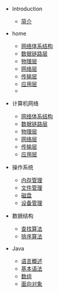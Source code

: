 * Introduction
    * [简介](README.md)

* home
    * [网络体系结构](/计算机网络/1_计算机网络体系结构.md)
    * [数据链路层](/计算机网络/2_数据链路层.md)
    * [物理层](/计算机网络/3_物理层整理.md)
    * [网络层](/计算机网络/4_网络层.md)
    * [传输层](/计算机网络/5_传输层.md)
    * [应用层](/计算机网络/6_应用层.md)
    * 
* 计算机网络
    * [网络体系结构](/计算机网络/1_计算机网络体系结构.md)
    * [数据链路层](/计算机网络/2_数据链路层.md)
    * [物理层](/计算机网络/3_物理层整理.md)
    * [网络层](/计算机网络/4_网络层.md)
    * [传输层](/计算机网络/5_传输层.md)
    * [应用层](/计算机网络/6_应用层.md)

* 操作系统
    * [内存管理](/操作系统/内存管理.md)
    * [文件管理](/操作系统/文件管理.md)
    * [磁盘](/操作系统/磁盘.md)
    * [设备管理](/操作系统/设备管理.md)

* 数据结构
    * [查找算法](/数据结构/查找.md)
    * [排序算法](/数据结构/排序算法.md)

* Java
    * [语言概述](Java/1_语言概述.md)
    * [基本语法](Java/2_基本语法.md)
    * [数组](Java/3_数组.md)
    * [面向对象](Java/4_面向对象.md)
